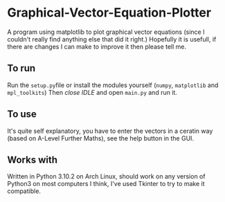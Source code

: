 # Graphical-Vector-Equation-Plotter
A program using matplotlib to plot graphical vector equations (since I couldn't really find anything else that did it right.)
Hopefully it is usefull, if there are changes I can make to improve it then please tell me.

## To run
Run the `setup.py`file or install the modules yourself (`numpy`, `matplotlib` and `mpl_toolkits`)
Then *close IDLE* and open `main.py` and run it.

## To use
It's quite self explanatory, you have to enter the vectors in a ceratin way (based on A-Level Further Maths), see the help button in the GUI.


## Works with
Written in Python 3.10.2 on Arch Linux, should work on any version of Python3 on most computers I think, I've used Tkinter to try to make it compatible.
